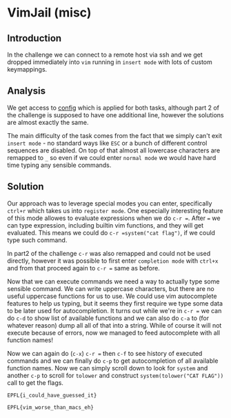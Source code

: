 # VimJail (misc)

## Introduction

In the challenge we can connect to a remote host via ssh and we get dropped immediately into `vim` running in `insert mode` with lots of custom keymappings.

## Analysis

We get access to [config](chall_vimrc1) which is applied for both tasks, although part 2 of the challenge is supposed to have one additional line, however the solutions are almost exactly the same.

The main difficulty of the task comes from the fact that we simply can't exit `insert mode` - no standard ways like `ESC` or a bunch of different control sequences are disabled.
On top of that almost all lowercase characters are remapped to `_` so even if we could enter `normal mode` we would have hard time typing any sensible commands.

## Solution

Our approach was to leverage special modes you can enter, specifically `ctrl+r` which takes us into `register mode`.
One especially interesting feature of this mode allowes to evaluate expressions when we do `c-r =`.
After `=` we can type expression, including builtin vim functions, and they will get evaluated.
This means we could do `c-r =system("cat flag")`, if we could type such command.

In part2 of the challenge `c-r` was also remapped and could not be used directly, however it was possible to first enter `completion mode` with `ctrl+x` and from that proceed again to `c-r =` same as before.

Now that we can execute commands we need a way to actually type some sensible command.
We can write uppercase characters, but there are no useful uppercase functions for us to use.
We could use vim autocomplete features to help us typing, but it seems they first require we type some data to be later used for autocompletion.
It turns out while we're in `c-r =` we can do `c-d` to show list of available functions and we can also do `c-a` to (for whatever reason) dump all all of that into a string.
While of course it will not execute because of errors, now we managed to feed autocomplete with all function names!

Now we can again do (`c-x`) `c-r =` then `c-f` to see history of executed commands and we can finally do `c-p` to get autocompletion of all available function names.
Now we can simply scroll down to look for `system` and another `c-p` to scroll for `tolower` and construct `system(tolower("CAT FLAG"))` call to get the flags.

`EPFL{i_could_have_guessed_it}`

`EPFL{vim_worse_than_macs_eh}`
